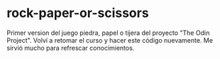 # rock-paper-or-scissors

Primer version del juego piedra, papel o tijera del proyecto "The Odin Project".
Volví a retomar el curso y hacer este código nuevamente. Me sirvió mucho para
refrescar conocimientos.
